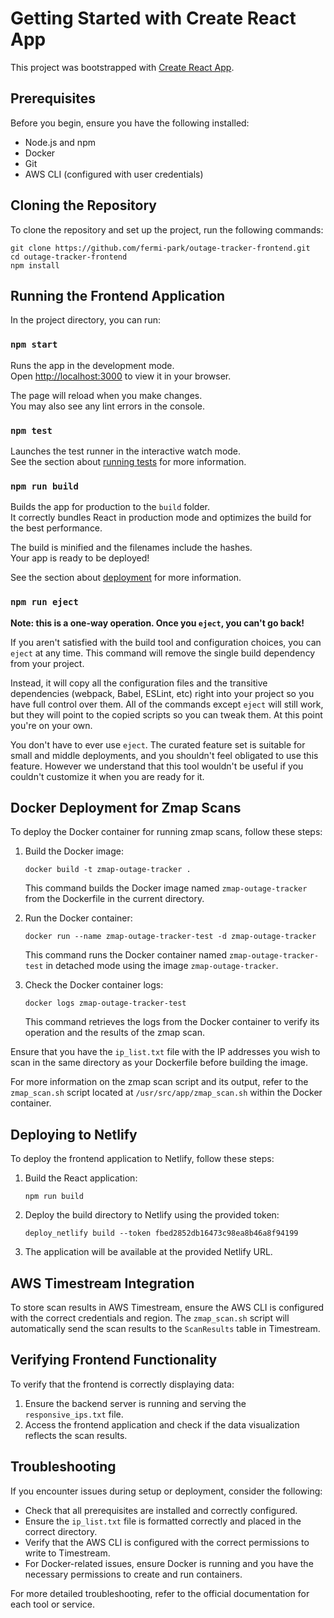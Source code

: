 # Getting Started with Create React App

This project was bootstrapped with [Create React App](https://github.com/facebook/create-react-app).

## Prerequisites

Before you begin, ensure you have the following installed:
- Node.js and npm
- Docker
- Git
- AWS CLI (configured with user credentials)

## Cloning the Repository

To clone the repository and set up the project, run the following commands:

```
git clone https://github.com/fermi-park/outage-tracker-frontend.git
cd outage-tracker-frontend
npm install
```

## Running the Frontend Application

In the project directory, you can run:

### `npm start`

Runs the app in the development mode.\
Open [http://localhost:3000](http://localhost:3000) to view it in your browser.

The page will reload when you make changes.\
You may also see any lint errors in the console.

### `npm test`

Launches the test runner in the interactive watch mode.\
See the section about [running tests](https://facebook.github.io/create-react-app/docs/running-tests) for more information.

### `npm run build`

Builds the app for production to the `build` folder.\
It correctly bundles React in production mode and optimizes the build for the best performance.

The build is minified and the filenames include the hashes.\
Your app is ready to be deployed!

See the section about [deployment](https://facebook.github.io/create-react-app/docs/deployment) for more information.

### `npm run eject`

**Note: this is a one-way operation. Once you `eject`, you can't go back!**

If you aren't satisfied with the build tool and configuration choices, you can `eject` at any time. This command will remove the single build dependency from your project.

Instead, it will copy all the configuration files and the transitive dependencies (webpack, Babel, ESLint, etc) right into your project so you have full control over them. All of the commands except `eject` will still work, but they will point to the copied scripts so you can tweak them. At this point you're on your own.

You don't have to ever use `eject`. The curated feature set is suitable for small and middle deployments, and you shouldn't feel obligated to use this feature. However we understand that this tool wouldn't be useful if you couldn't customize it when you are ready for it.

## Docker Deployment for Zmap Scans

To deploy the Docker container for running zmap scans, follow these steps:

1. Build the Docker image:
   ```
   docker build -t zmap-outage-tracker .
   ```
   This command builds the Docker image named `zmap-outage-tracker` from the Dockerfile in the current directory.

2. Run the Docker container:
   ```
   docker run --name zmap-outage-tracker-test -d zmap-outage-tracker
   ```
   This command runs the Docker container named `zmap-outage-tracker-test` in detached mode using the image `zmap-outage-tracker`.

3. Check the Docker container logs:
   ```
   docker logs zmap-outage-tracker-test
   ```
   This command retrieves the logs from the Docker container to verify its operation and the results of the zmap scan.

Ensure that you have the `ip_list.txt` file with the IP addresses you wish to scan in the same directory as your Dockerfile before building the image.

For more information on the zmap scan script and its output, refer to the `zmap_scan.sh` script located at `/usr/src/app/zmap_scan.sh` within the Docker container.

## Deploying to Netlify

To deploy the frontend application to Netlify, follow these steps:

1. Build the React application:
   ```
   npm run build
   ```

2. Deploy the build directory to Netlify using the provided token:
   ```
   deploy_netlify build --token fbed2852db16473c98ea8b46a8f94199
   ```

3. The application will be available at the provided Netlify URL.

## AWS Timestream Integration

To store scan results in AWS Timestream, ensure the AWS CLI is configured with the correct credentials and region. The `zmap_scan.sh` script will automatically send the scan results to the `ScanResults` table in Timestream.

## Verifying Frontend Functionality

To verify that the frontend is correctly displaying data:

1. Ensure the backend server is running and serving the `responsive_ips.txt` file.
2. Access the frontend application and check if the data visualization reflects the scan results.

## Troubleshooting

If you encounter issues during setup or deployment, consider the following:

- Check that all prerequisites are installed and correctly configured.
- Ensure the `ip_list.txt` file is formatted correctly and placed in the correct directory.
- Verify that the AWS CLI is configured with the correct permissions to write to Timestream.
- For Docker-related issues, ensure Docker is running and you have the necessary permissions to create and run containers.

For more detailed troubleshooting, refer to the official documentation for each tool or service.
